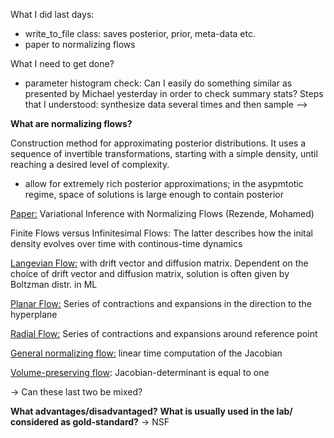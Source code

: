 What I did last days:

- write_to_file class: saves posterior, prior, meta-data etc.
- paper to normalizing flows

What I need to get done?

- parameter histogram check: Can I easily do something similar as presented by Michael yesterday in order to check summary stats? Steps that I understood: synthesize data several times and then sample --> 



**What are normalizing flows?**

Construction method for approximating posterior distributions. It uses a sequence of invertible transformations, starting with a simple density, until reaching a desired level of complexity.

- allow for extremely rich posterior approximations; in the asypmtotic regime, space of solutions is large enough to contain posterior

<u>Paper:</u> Variational Inference with Normalizing Flows (Rezende, Mohamed)

Finite Flows versus Infinitesimal Flows: The latter describes how the inital density evolves over time with continous-time dynamics

<u>Langevian Flow:</u> with drift vector and diffusion matrix. Dependent on the choice of drift vector and diffusion matrix, solution is often given by Boltzman distr. in ML

<u>Planar Flow:</u> Series of contractions and expansions in the direction to the hyperplane

<u>Radial Flow:</u> Series of contractions and expansions around reference point

<u>General normalizing flow:</u> linear time computation of the Jacobian

<u>Volume-preserving flow</u>: Jacobian-determinant is equal to one

-> Can these last two be mixed?

**What advantages/disadvantaged?** **What is usually used in the lab/ considered as gold-standard?** -> NSF

